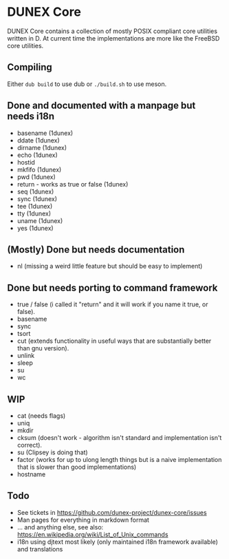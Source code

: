 # DUNEX Core
DUNEX Core contains a collection of mostly POSIX compliant core utilities written in D.
At current time the implementations are more like the FreeBSD core utilities.

## Compiling ##

Either `dub build` to use dub or `./build.sh` to use meson.

## Done and documented with a manpage but needs i18n ##

* basename (1dunex)
* ddate (1dunex)
* dirname (1dunex)
* echo (1dunex)
* hostid
* mkfifo (1dunex)
* pwd (1dunex)
* return - works as true or false (1dunex)
* seq (1dunex)
* sync (1dunex)
* tee (1dunex)
* tty (1dunex)
* uname (1dunex)
* yes (1dunex)

## (Mostly) Done but needs documentation ##

* nl (missing a weird little feature but should be easy to implement)

## Done but needs porting to command framework ##

* true / false (i called it "return" and it will work if you name it true, or false).
* basename
* sync
* tsort
* cut (extends functionality in useful ways that are substantially better than gnu version).
* unlink
* sleep
* su
* wc

## WIP ##

* cat (needs flags)
* uniq
* mkdir
* cksum (doesn't work - algorithm isn't standard and implementation isn't correct).
* su (Clipsey is doing that)
* factor (works for up to ulong length things but is a naive implementation that is slower than good implementations)
* hostname


## Todo ##

* See tickets in https://github.com/dunex-project/dunex-core/issues
* Man pages for everything in markdown format
* ... and anything else, see also: https://en.wikipedia.org/wiki/List_of_Unix_commands
* i18n using djtext most likely (only maintained i18n framework available) and translations
